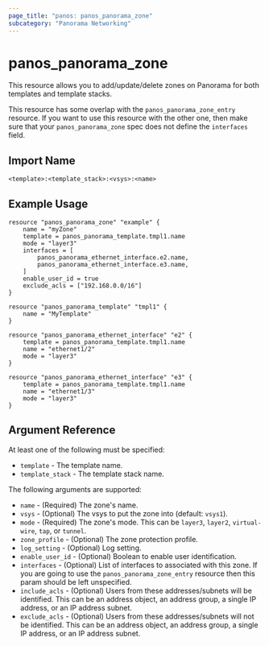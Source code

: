 ```yaml
---
page_title: "panos: panos_panorama_zone"
subcategory: "Panorama Networking"
---
```


# panos_panorama_zone

This resource allows you to add/update/delete zones on Panorama for both
templates and template stacks.

This resource has some overlap with the `panos_panorama_zone_entry`
resource.  If you want to use this resource with the other one, then make
sure that your `panos_panorama_zone` spec does not define the
`interfaces` field.


## Import Name

```
<template>:<template_stack>:<vsys>:<name>
```


## Example Usage

```hcl
resource "panos_panorama_zone" "example" {
    name = "myZone"
    template = panos_panorama_template.tmpl1.name
    mode = "layer3"
    interfaces = [
        panos_panorama_ethernet_interface.e2.name,
        panos_panorama_ethernet_interface.e3.name,
    ]
    enable_user_id = true
    exclude_acls = ["192.168.0.0/16"]
}

resource "panos_panorama_template" "tmpl1" {
    name = "MyTemplate"
}

resource "panos_panorama_ethernet_interface" "e2" {
    template = panos_panorama_template.tmpl1.name
    name = "ethernet1/2"
    mode = "layer3"
}

resource "panos_panorama_ethernet_interface" "e3" {
    template = panos_panorama_template.tmpl1.name
    name = "ethernet1/3"
    mode = "layer3"
}
```

## Argument Reference

At least one of the following must be specified:

* `template` - The template name.
* `template_stack` - The template stack name.

The following arguments are supported:

* `name` - (Required) The zone's name.
* `vsys` - (Optional) The vsys to put the zone into (default: `vsys1`).
* `mode` - (Required) The zone's mode.  This can be `layer3`, `layer2`,
  `virtual-wire`, `tap`, or `tunnel`.
* `zone_profile` - (Optional) The zone protection profile.
* `log_setting` - (Optional) Log setting.
* `enable_user_id` - (Optional) Boolean to enable user identification.
* `interfaces` - (Optional) List of interfaces to associated with this zone.  If
  you are going to use the `panos_panorama_zone_entry` resource then this param
  should be left unspecified.
* `include_acls` - (Optional) Users from these addresses/subnets will
  be identified.  This can be an address object, an address group, a single
  IP address, or an IP address subnet.
* `exclude_acls` - (Optional) Users from these addresses/subnets will not
  be identified.  This can be an address object, an address group, a single
  IP address, or an IP address subnet.
